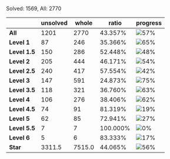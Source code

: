 Solved: 1569, All: 2770

| |unsolved|whole|ratio|progress|
|----|----|----|----|----|
|**All**| 1201 | 2770 | 43.357%| ![57%](https://progress-bar.dev/57?title=All) |
|**Level 1**| 87 | 246 | 35.366%| ![65%](https://progress-bar.dev/65?title=Level+1++)|
|**Level 1.5**| 150 | 286 | 52.448%| ![48%](https://progress-bar.dev/48?title=Level+1.5)|
|**Level 2**| 205 | 444 | 46.171%| ![54%](https://progress-bar.dev/54?title=Level+2++)|
|**Level 2.5**| 240 | 417 | 57.554%| ![42%](https://progress-bar.dev/42?title=Level+2.5)|
|**Level 3**| 147 | 591 | 24.873%| ![75%](https://progress-bar.dev/75?title=Level+3++)|
|**Level 3.5**| 118 | 321 | 36.760%| ![63%](https://progress-bar.dev/63?title=Level+3.5)|
|**Level 4**| 106 | 276 | 38.406%| ![62%](https://progress-bar.dev/62?title=Level+4++)|
|**Level 4.5**| 74 | 91 | 81.319%| ![19%](https://progress-bar.dev/19?title=Level+4.5)|
|**Level 5**| 62 | 85 | 72.941%| ![27%](https://progress-bar.dev/27?title=Level+5++)|
|**Level 5.5**| 7 | 7 | 100.000%| ![0%](https://progress-bar.dev/0?title=Level+5.5)|
|**Level 6**| 5 | 6 | 83.333%| ![17%](https://progress-bar.dev/17?title=Level+6++)|
|**Star**|3311.5 | 7515.0 |44.065%| ![56%](https://progress-bar.dev/56?title=Star) |
